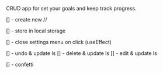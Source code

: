CRUD app for set your goals and keep track progress.

[] - create new //

[] - store in local storage

[] - close settings menu on click (useEffect)

[] - undo & update ls
[] - delete & update ls
[] - edit & update ls

[] - confetti
